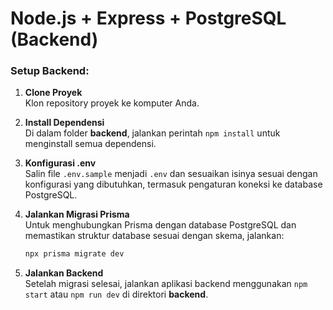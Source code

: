 # Node.js + Express + PostgreSQL (Backend)

### **Setup Backend:**

1. **Clone Proyek**  
   Klon repository proyek ke komputer Anda.

2. **Install Dependensi**  
   Di dalam folder **backend**, jalankan perintah `npm install` untuk menginstall semua dependensi.

3. **Konfigurasi .env**  
   Salin file `.env.sample` menjadi `.env` dan sesuaikan isinya sesuai dengan konfigurasi yang dibutuhkan, termasuk pengaturan koneksi ke database PostgreSQL.

4. **Jalankan Migrasi Prisma**  
   Untuk menghubungkan Prisma dengan database PostgreSQL dan memastikan struktur database sesuai dengan skema, jalankan:  
   ```bash
   npx prisma migrate dev
   ```

5. **Jalankan Backend**  
   Setelah migrasi selesai, jalankan aplikasi backend menggunakan `npm start` atau `npm run dev` di direktori **backend**.
